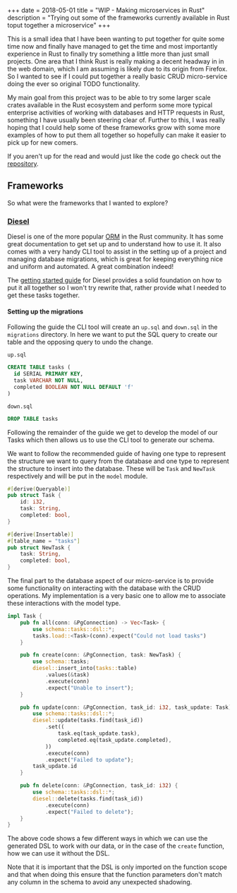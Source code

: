 +++
date = 2018-05-01
title = "WIP - Making microservices in Rust"
description = "Trying out some of the frameworks currently available in Rust toput together a microservice"
+++

This is a small idea that I have been wanting to put together for quite some
time now and finally have managed to get the time and most importantly
experience in Rust to finally try something a little more than just small
projects. One area that I think Rust is really making a decent headway in in the
web domain, which I am assuming is likely due to its origin from Firefox. So I
wanted to see if I could put together a really basic CRUD micro-service doing
the ever so original TODO functionality.

My main goal from this project was to be able to try some larger scale crates
available in the Rust ecosystem and perform some more typical enterprise
activities of working with databases and HTTP requests in Rust, something I have
usually been steering clear of. Further to this, I was really hoping that I
could help some of these frameworks grow with some more examples of how to put
them all together so hopefully can make it easier to pick up for new comers.

If you aren't up for the read and would just like the code go check out the [repository][repo].

## Frameworks

So what were the frameworks that I wanted to explore?

### [Diesel](https://diesel.rs/)

Diesel is one of the more popular [ORM][orm] in the Rust community. It has some
great documentation to get set up and to understand how to use it. It also comes
with a very handy CLI tool to assist in the setting up of a project and managing
database migrations, which is great for keeping everything nice and uniform and
automated. A great combination indeed!

The [getting started guide](http://diesel.rs/guides/getting-started/) for Diesel
provides a solid foundation on how to put it all together so I won't try rewrite
that, rather provide what I needed to get these tasks together.

#### Setting up the migrations

Following the guide the CLI tool will create an `up.sql` and `down.sql` in the
`migrations` directory. In here we want to put the SQL query to create our table
and the opposing query to undo the change.

`up.sql`

```sql
CREATE TABLE tasks (
  id SERIAL PRIMARY KEY,
  task VARCHAR NOT NULL,
  completed BOOLEAN NOT NULL DEFAULT 'f'
)
```

`down.sql`

```sql
DROP TABLE tasks
```

Following the remainder of the guide we get to develop the model of our Tasks
which then allows us to use the CLI tool to generate our schema.

We want to follow the recommended guide of having one type to represent the
structure we want to query from the database and one type to represent the
structure to insert into the database. These will be `Task` and `NewTask`
respectively and will be put in the `model` module.

```rust
#[derive(Queryable)]
pub struct Task {
    id: i32,
    task: String,
    completed: bool,
}

#[derive(Insertable)]
#[table_name = "tasks"]
pub struct NewTask {
    task: String,
    completed: bool,
}
```

The final part to the database aspect of our micro-service is to provide some
functionality on interacting with the database with the CRUD operations. My
implementation is a very basic one to allow me to associate these interactions
with the model type.

```rust
impl Task {
    pub fn all(conn: &PgConnection) -> Vec<Task> {
        use schema::tasks::dsl::*;
        tasks.load::<Task>(conn).expect("Could not load tasks")
    }

    pub fn create(conn: &PgConnection, task: NewTask) {
        use schema::tasks;
        diesel::insert_into(tasks::table)
            .values(&task)
            .execute(conn)
            .expect("Unable to insert");
    }

    pub fn update(conn: &PgConnection, task_id: i32, task_update: Task) -> i32 {
        use schema::tasks::dsl::*;
        diesel::update(tasks.find(task_id))
            .set((
                task.eq(task_update.task),
                completed.eq(task_update.completed),
            ))
            .execute(conn)
            .expect("Failed to update");
        task_update.id
    }

    pub fn delete(conn: &PgConnection, task_id: i32) {
        use schema::tasks::dsl::*;
        diesel::delete(tasks.find(task_id))
            .execute(conn)
            .expect("Failed to delete");
    }
}
```

The above code shows a few different ways in which we can use the generated DSL
to work with our data, or in the case of the `create` function, how we can use
it without the DSL.

Note that it is important that the DSL is only imported on the function scope
and that when doing this ensure that the function parameters don't match any
column in the schema to avoid any unexpected shadowing.


[orm]:https://en.wikipedia.org/wiki/Object-relational_mapping
[repo]:https://github.com/maccoda/micro-rs
